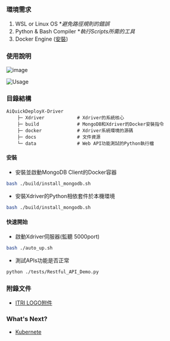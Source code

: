 ### 環境需求
1. WSL or Linux OS    **避免路徑規則的錯誤*
2. Python & Bash Compiler    **執行Scripts所需的工具*
3. Docker Engine ([安裝](https://docs.docker.com/engine/install/))

### 使用說明
![image](https://github.com/R300-AI/AiQuickDeployX-Driver/assets/140595764/ba2f144e-8392-495f-b155-76399b8646ef)


![Usage](https://github.com/R300-AI/AiQuickDeployX-Driver/assets/140595764/908df835-d7a9-44ab-96ce-ff49c58c4851)

### 目錄結構
```
AiQuickDeployX-Driver
    ├─ Xdriver            # Xdriver的系統核心
    ├─ build              # MongoDB和Xdriver的Docker安裝指令
    ├─ docker             # Xdriver系統環境的源碼
    ├─ docs               # 文件資源
    └─ data               # Web API功能測試的Python執行檔
```

#### 安裝
* 安裝並啟動MongoDB Client的Docker容器
```bash
bash ./build/install_mongodb.sh
```
* 安裝Xdriver的Python相依套件於本機環境
```bash
bash ./build/install_mongodb.sh
```
#### 快速開始
* 啟動Xdriver伺服器(監聽 5000port)
```bash
bash ./auto_up.sh
```
* 測試APIs功能是否正常
```bash
python ./tests/Restful_API_Demo.py
```

### 附錄文件
* [ITRI LOGO附件](https://github.com/R300-AI/AiQuickDeployX-Driver/tree/main/docs/logo/LOGO)
  
### What's Next?
* [Kubernete](https://learn.microsoft.com/zh-tw/azure/aks/intro-kubernetes)
